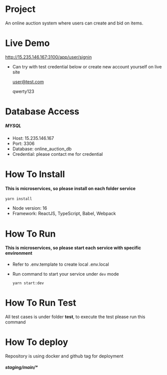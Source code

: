 # Project
An online auction system where users can create and bid on items.

# Live Demo
http://15.235.146.167:3100/app/user/signin

- Can try with test credential below or create new account yourself on live site

  user@test.com

  qwerty123

# Database Access
##### MYSQL
- Host: 15.235.146.167
- Port: 3306
- Database: online_auction_db
- Credential: please contact me for credential

# How To Install
#### This is microservices, so please install on each folder service
`yarn install`

- Node version: 16
- Framework: ReactJS, TypeScript, Babel, Webpack

# How To Run
#### This is microservices, so please start each service with specific environment

- Refer to .env.template to create local .env.local
- Run command to start your service under `dev` mode

  `yarn start:dev`

# How To Run Test
All test cases is under folder __test__, to execute the test please run this command

# How To deploy
Repository is using docker and github tag for deployment

##### staging/main/*

